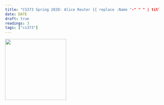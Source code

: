 ```yaml
---
title: "CS373 Spring 2020: Alice Reuter {{ replace .Name "-" " " | title }}"
date: DATE
draft: true
readings: 3
tags: ["cs373"]
---
```


<img src="/img/cs373/linkedin.png" width="200" align="left" style="padding-right:2rem" />
